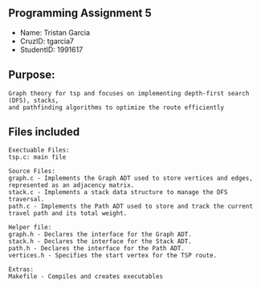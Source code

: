 ## Programming Assignment 5
* Name: Tristan Garcia
* CruzID: tgarcia7
* StudentID: 1991617

## Purpose:
    Graph theory for tsp and focuses on implementing depth-first search (DFS), stacks, 
    and pathfinding algorithms to optimize the route efficiently

## Files included
    Exectuable Files:
    tsp.c: main file

    Source Files:
    graph.c - Implements the Graph ADT used to store vertices and edges, represented as an adjacency matrix.
    stack.c - Implements a stack data structure to manage the DFS traversal.
    path.c - Implements the Path ADT used to store and track the current travel path and its total weight.

    Helper file:
    graph.h - Declares the interface for the Graph ADT.
    stack.h - Declares the interface for the Stack ADT.
    path.h - Declares the interface for the Path ADT.
    vertices.h - Specifies the start vertex for the TSP route.

    Extras:
    Makefile - Compiles and creates executables
